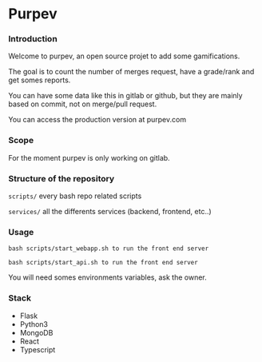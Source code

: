 # Purpev

### Introduction

Welcome to purpev, an open source projet to add some gamifications.

The goal is to count the number of merges request, have a grade/rank and get somes reports.

You can have some data like this in gitlab or github, but they are mainly based on commit, not on merge/pull request.

You can access the production version at purpev.com

### Scope

For the moment purpev is only working on gitlab.

### Structure of the repository

```scripts/``` every bash repo related scripts

```services/``` all the differents services (backend, frontend, etc..)

### Usage

```shell
bash scripts/start_webapp.sh to run the front end server
```

```shell
bash scripts/start_api.sh to run the front end server
```

You will need somes environments variables, ask the owner.

### Stack

- Flask
- Python3
- MongoDB
- React
- Typescript